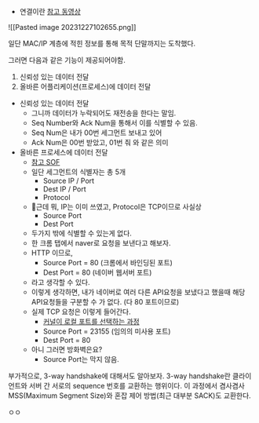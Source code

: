 - 연결이란
[참고 동영상](https://www.youtube.com/watch?v=DC9FfKSgisg)

![[Pasted image 20231227102655.png]]

일단 MAC/IP 계층에 적힌 정보를 통해 목적 단말까지는 도착했다. 

그러면 다음과 같은 기능이 제공되어야함.
1. 신뢰성 있는 데이터 전달
2. 올바른 어플리케이션(프로세스)에 데이터 전달

- 신뢰성 있는 데이터 전달
	- 그니까 데이터가 누락되어도 재전송을 한다는 말임.
	- Seq Number와 Ack Num을 통해서 이를 식별할 수 있음.
	- Seq Num은 내가 00번 세그먼트 보내고 있어
	- Ack Num은 00번 받았고, 01번 줘 와 같은 의미
- 올바른 프로세스에 데이터 전달
	- [참고 SOF](https://stackoverflow.com/questions/11129212/tcp-can-two-different-sockets-share-a-port?noredirect=1&lq=1)
	- 일단 세그먼트의 식별자는 총 5개
		- Source IP / Port
		- Dest IP / Port
		- Protocol
	- 근데 뭐, IP는 이미 쓰였고, Protocol은 TCP이므로 사실상 
		- Source Port
		- Dest Port
	- 두가지 밖에 식별할 수 있는게 없다.
	- 한 크롬 탭에서 naver로 요청을 보낸다고 해보자.
	- HTTP 이므로,
		- Source Port = 80 (크롬에서 바인딩된 포트)
		- Dest Port = 80 (네이버 웹서버 포트)
	- 라고 생각할 수 있다.
	- 이렇게 생각하면, 내가 네이버로 여러 다른 API요청을 보냈다고 했을때 해당 API요청들을 구분할 수 가 없다. (다 80 포트이므로)
	- 실제 TCP 요청은 이렇게 들어간다.
		- [커널이 로컬 포트를 선택하는 과정](https://brunch.co.kr/@alden/19)
		- Source Port = 23155 (임의의 미사용 포트)
		- Dest Port = 80
	- 아니 그러면 방화벽은요?
		- Source Port는 막지 않음.


부가적으로, 3-way handshake에 대해서도 알아보자.
3-way handshake란 클라이언트와 서버 간 서로의 sequence 번호를 교환하는 행위이다. 이 과정에서 겸사겸사 MSS(Maximum Segment Size)와 혼잡 제어 방법(최근 대부분 SACK)도 교환한다.

ㅇㅇ




